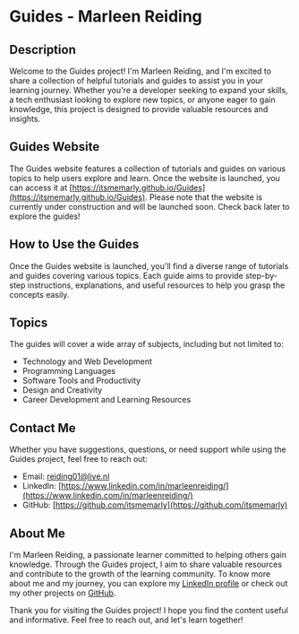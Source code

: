 # Guides - Marleen Reiding

## Description

Welcome to the Guides project! I'm Marleen Reiding, and I'm excited to share a collection of helpful tutorials and guides to assist you in your learning journey. Whether you're a developer seeking to expand your skills, a tech enthusiast looking to explore new topics, or anyone eager to gain knowledge, this project is designed to provide valuable resources and insights.

## Guides Website

The Guides website features a collection of tutorials and guides on various topics to help users explore and learn. Once the website is launched, you can access it at [https://itsmemarly.github.io/Guides](https://itsmemarly.github.io/Guides). Please note that the website is currently under construction and will be launched soon. Check back later to explore the guides!

## How to Use the Guides

Once the Guides website is launched, you'll find a diverse range of tutorials and guides covering various topics. Each guide aims to provide step-by-step instructions, explanations, and useful resources to help you grasp the concepts easily.

## Topics

The guides will cover a wide array of subjects, including but not limited to:

- Technology and Web Development
- Programming Languages
- Software Tools and Productivity
- Design and Creativity
- Career Development and Learning Resources

## Contact Me

Whether you have suggestions, questions, or need support while using the Guides project, feel free to reach out:

- Email: reiding01@live.nl
- LinkedIn: [https://www.linkedin.com/in/marleenreiding/](https://www.linkedin.com/in/marleenreiding/)
- GitHub: [https://github.com/itsmemarly](https://github.com/itsmemarly)

## About Me

I'm Marleen Reiding, a passionate learner committed to helping others gain knowledge. Through the Guides project, I aim to share valuable resources and contribute to the growth of the learning community. To know more about me and my journey, you can explore my [LinkedIn profile](https://www.linkedin.com/in/marleenreiding/) or check out my other projects on [GitHub](https://github.com/itsmemarly).

Thank you for visiting the Guides project! I hope you find the content useful and informative. Feel free to reach out, and let's learn together!
